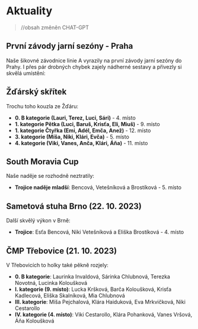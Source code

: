 <script>
    import Jednotlivec from '$lib/components/Jednotlivec.svelte';
    import Skupina from '$lib/components/Skupina.svelte';
</script>

# Aktuality

> //obsah změněn CHAT-GPT

## První závody jarní sezóny - Praha

Naše šikovné závodnice linie A vyrazily na první závody jarní sezóny do Prahy. I přes pár drobných chybek zajely nádherné sestavy a přivezly si skvělá umístění:

<div>
    <Jednotlivec jmeno='Niki_Vetešníková' misto="3" />
    <Jednotlivec jmeno='Esťa_Dokulilová' misto="2" />
</div>

## Žďárský skřítek

Trochu toho kouzla ze Žďáru:

<div>
    <Skupina jmena='Niki_Vetešníková, Esťa_Dokulilová, Niki_Vetešníková, Esťa_Dokulilová' misto="3" />
        <Skupina jmena='Niki_Vetešníková, Esťa_Dokulilová, Niki_Vetešníková, Esťa_Dokulilová, Niki_Vetešníková' misto="1" />
</div>

- **0. B kategorie (Lauri, Terez, Luci, Sári)** - 4. místo
- **1. kategorie Pětka (Luci, Baruš, Krisťa, Eli, Miuš)** - 9. místo
- **1. kategorie Čtyřka (Emi, Adél, Emča, Anež)** - 12. místo
- **3. kategorie (Míša, Niki, Klári, Evča)** - 5. místo
- **4. kategorie (Viki, Vanes, Anča, Klári, Áňa)** - 11. místo

## South Moravia Cup

Naše naděje se rozhodně neztratily:

- **Trojice naděje mladší**: Bencová, Vetešníková a Brostíková - 5. místo

## Sametová stuha Brno (22. 10. 2023)

Další skvělý výkon v Brně:

- **Trojice**: Esťa Bencová, Niki Vetešníková a Eliška Brostíková - 4. místo

## ČMP Třebovice (21. 10. 2023)

V Třebovicích to holky také pěkně rozjely:

- **0. B kategorie**: Laurinka Invaldová, Sárinka Chlubnová, Terezka Novotná, Lucinka Koloušková
- **I. kategorie (9. místo)**: Lucka Kršková, Barča Koloušková, Krisťa Kadlecová, Eliška Skalníková, Mia Chlubnová
- **III. kategorie**: Míša Pejchalová, Klára Haiduková, Eva Mrkvičková, Niki Cestarollo
- **IV. kategorie (4. místo)**: Viki Cestarollo, Klára Pohanková, Vanes Vršová, Áňa Koloušková
